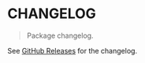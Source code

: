 # CHANGELOG

> Package changelog.

See [GitHub Releases](https://github.com/stdlib-js/utils-do-until-each-right/releases) for the changelog.